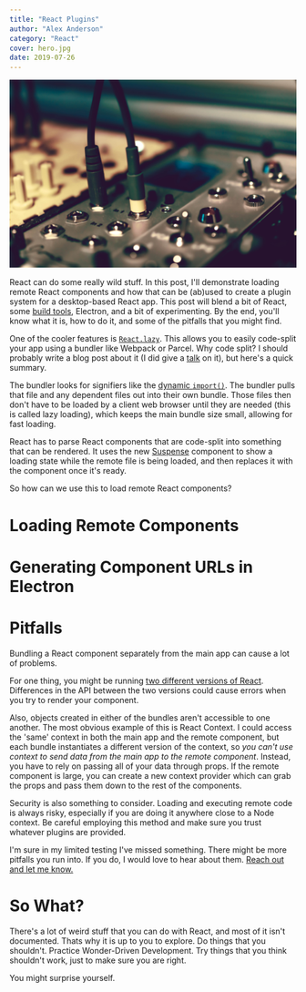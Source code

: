 ```yaml
---
title: "React Plugins"
author: "Alex Anderson"
category: "React"
cover: hero.jpg
date: 2019-07-26
---
```


![Hero](hero.jpg)

React can do some really wild stuff. In this post, I'll demonstrate loading remote React components and how that can be (ab)used to create a plugin system for a desktop-based React app. This post will blend a bit of React, some [build tools](/blog/javascript-build-tools), Electron, and a bit of experimenting. By the end, you'll know what it is, how to do it, and some of the pitfalls that you might find.

One of the cooler features is [`React.lazy`](https://reactjs.org/docs/code-splitting.html#reactlazy). This allows you to easily code-split your app using a bundler like Webpack or Parcel. Why code split? I should probably write a blog post about it (I did give a [talk](https://alexanderson1993.github.io/react-lazy-presentation/) on it), but here's a quick summary.

The bundler looks for signifiers like the [dynamic `import()`](https://developer.mozilla.org/en-US/docs/Web/JavaScript/Reference/Statements/import). The bundler pulls that file and any dependent files out into their own bundle. Those files then don't have to be loaded by a client web browser until they are needed (this is called lazy loading), which keeps the main bundle size small, allowing for fast loading.

React has to parse React components that are code-split into something that can be rendered. It uses the new [Suspense](https://reactjs.org/docs/react-api.html#reactsuspense) component to show a loading state while the remote file is being loaded, and then replaces it with the component once it's ready.

So how can we use this to load remote React components?

# Loading Remote Components

# Generating Component URLs in Electron

# Pitfalls

Bundling a React component separately from the main app can cause a lot of problems.

For one thing, you might be running [two different versions of React](https://medium.com/@dan_abramov/two-weird-tricks-that-fix-react-7cf9bbdef375). Differences in the API between the two versions could cause errors when you try to render your component.

Also, objects created in either of the bundles aren't accessible to one another. The most obvious example of this is React Context. I could access the 'same' context in both the main app and the remote component, but each bundle instantiates a different version of the context, so _you can't use context to send data from the main app to the remote component_. Instead, you have to rely on passing all of your data through props. If the remote component is large, you can create a new context provider which can grab the props and pass them down to the rest of the components.

Security is also something to consider. Loading and executing remote code is always risky, especially if you are doing it anywhere close to a Node context. Be careful employing this method and make sure you trust whatever plugins are provided.

I'm sure in my limited testing I've missed something. There might be more pitfalls you run into. If you do, I would love to hear about them. [Reach out and let me know.](https://twitter.com/ralex1993)

# So What?

There's a lot of weird stuff that you can do with React, and most of it isn't documented. Thats why it is up to you to explore. Do things that you shouldn't. Practice Wonder-Driven Development. Try things that you think shouldn't work, just to make sure you are right.

You might surprise yourself.
